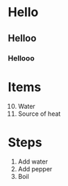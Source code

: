 # Hello
## Helloo
### Hellooo

# Items
10. Water
9. Source of heat

# Steps
1. Add water
2. Add pepper
3. Boil

